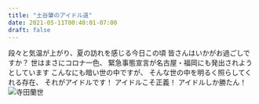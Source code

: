 ```yaml
---
title: "土谷肇のアイドル道"
date: 2021-05-11T00:40:01-07:00
draft: false
---
```

 段々と気温が上がり、夏の訪れを感じる今日この頃
 皆さんはいかがお過ごしですか？
 世はまさにコロナ一色、
 緊急事態宣言が名古屋・福岡にも発出されようとしています
 こんなにも暗い世の中ですが、
 そんな世の中を明るく照らしてくれる存在、
 それがアイドルです！
 アイドルこそ正義！
 アイドルしか勝たん！
 ![寺田蘭世](/img/19980923.jpg)
